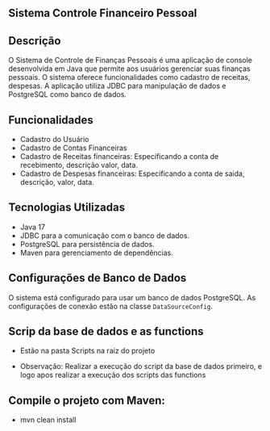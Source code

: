 ## Sistema Controle Financeiro Pessoal

## Descrição

O Sistema de Controle de Finanças Pessoais é uma aplicação de console desenvolvida em Java que permite aos usuários gerenciar suas finanças pessoais. O sistema oferece funcionalidades como cadastro de receitas, despesas. A aplicação utiliza JDBC para manipulação de dados e PostgreSQL como banco de dados.

## Funcionalidades

- Cadastro do Usuário
- Cadastro de Contas Financeiras
- Cadastro de Receitas financeiras: 
Especificando a conta de recebimento, descrição valor, data.
- Cadastro de Despesas financeiras:
Especificando a conta de saida, descrição, valor, data.

## Tecnologias Utilizadas

- Java 17
- JDBC para a comunicação com o banco de dados.
- PostgreSQL para persistência de dados.
- Maven para gerenciamento de dependências.

## Configurações de Banco de Dados
O sistema está configurado para usar um banco de dados PostgreSQL. As configurações de conexão estão na classe `DataSourceConfig`.

## Scrip da base de dados e as functions

- Estão na pasta Scripts na raiz do projeto

- Observação: Realizar a execução do script da base de dados primeiro, e logo apos realizar a execução dos scripts das functions

## Compile o projeto com Maven:

- mvn clean install
